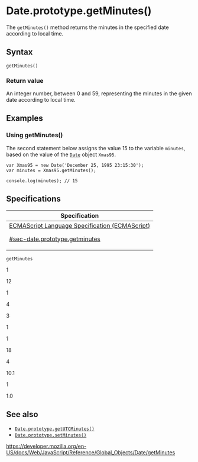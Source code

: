 # Date.prototype.getMinutes()

The `getMinutes()` method returns the minutes in the specified date according to local time.

## Syntax

    getMinutes()

### Return value

An integer number, between 0 and 59, representing the minutes in the given date according to local time.

## Examples

### Using getMinutes()

The second statement below assigns the value 15 to the variable `minutes`, based on the value of the [`Date`](../date) object `Xmas95`.

    var Xmas95 = new Date('December 25, 1995 23:15:30');
    var minutes = Xmas95.getMinutes();

    console.log(minutes); // 15

## Specifications

<table><thead><tr class="header"><th>Specification</th></tr></thead><tbody><tr class="odd"><td><a href="https://tc39.es/ecma262/#sec-date.prototype.getminutes">ECMAScript Language Specification (ECMAScript) 
<br/>

<span class="small">#sec-date.prototype.getminutes</span></a></td></tr></tbody></table>

`getMinutes`

1

12

1

4

3

1

1

18

4

10.1

1

1.0

## See also

- [`Date.prototype.getUTCMinutes()`](getutcminutes)
- [`Date.prototype.setMinutes()`](setminutes)

<a href="https://developer.mozilla.org/en-US/docs/Web/JavaScript/Reference/Global_Objects/Date/getMinutes" class="_attribution-link">https://developer.mozilla.org/en-US/docs/Web/JavaScript/Reference/Global_Objects/Date/getMinutes</a>
